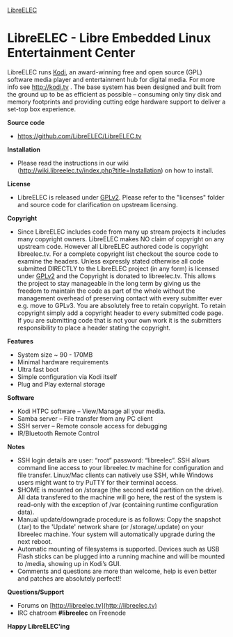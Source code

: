 [LibreELEC](http://www.libreelec.tv)

# LibreELEC - Libre Embedded Linux Entertainment Center

LibreELEC runs [Kodi](http://kodi.tv), an award-winning free and open source (GPL) software media 
player and entertainment hub for digital media. For more info see http://kodi.tv .
The base system has been designed and built from the ground up to be as 
efficient as possible – consuming only tiny disk and memory footprints and
providing cutting edge hardware support to deliver a set-top box experience.

**Source code**

* https://github.com/LibreELEC/LibreELEC.tv

**Installation**

* Please read the instructions in our wiki (http://wiki.libreelec.tv/index.php?title=Installation) on how to install.

**License**

* LibreELEC is released under [GPLv2](http://www.gnu.org/licenses/gpl-2.0.html). Please refer to the "licenses" folder and 
  source code for clarification on upstream licensing.

**Copyright**

* Since LibreELEC includes code from many up stream projects it includes many 
  copyright owners. LibreELEC makes NO claim of copyright on any upstream code. 
  However all LibreELEC authored code is copyright libreelec.tv.
  For a complete copyright list checkout the source code to examine the headers.
  Unless expressly stated otherwise all code submitted DIRECTLY to the LibreELEC 
  project (in any form) is licensed under [GPLv2](http://www.gnu.org/licenses/gpl-2.0.html) and the Copyright is donated to 
  libreelec.tv.
  This allows the project to stay manageable in the long term by giving us the
  freedom to maintain the code as part of the whole without the management 
  overhead of preserving contact with every submitter ever e.g. move to GPLv3.
  You are absolutely free to retain copyright. To retain copyright simply add a 
  copyright header to every submitted code page.
  If you are submitting code that is not your own work it is the submitters 
  responsibility to place a header stating the copyright. 

**Features**

* System size ~ 90 - 170MB
* Minimal hardware requirements
* Ultra fast boot
* Simple configuration via Kodi itself
* Plug and Play external storage

**Software**

* Kodi HTPC software – View/Manage all your media.
* Samba server – File transfer from any PC client
* SSH server – Remote console access for debugging
* IR/Bluetooth Remote Control

**Notes**

* SSH login details are user: “root” password: “libreelec”.
  SSH allows command line access to your libreelec.tv machine for configuration
  and file transfer. Linux/Mac clients can natively use SSH, while Windows
  users might want to try PuTTY for their terminal access.
* $HOME is mounted on /storage (the second ext4 partition on the drive). 
  All data transfered to the machine will go here, the rest of the system is
  read-only with the exception of /var (containing runtime configuration data).
* Manual update/downgrade procedure is as follows:
  Copy the snapshot (.tar) to the 'Update' network share (or /storage/.update) on
  your libreelec machine. Your system will automatically upgrade during the 
  next reboot.
* Automatic mounting of filesystems is supported. Devices such as USB Flash 
  sticks can be plugged into a running machine and will be mounted to /media,
  showing up in Kodi’s GUI.
* Comments and questions are more than welcome, help is even better and patches 
  are absolutely perfect!!

**Questions/Support**

* Forums on [http://libreelec.tv](http://libreelec.tv)
* IRC chatroom **#libreelec** on Freenode

**Happy LibreELEC'ing**
